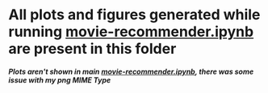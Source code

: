 # All plots and figures generated while running [movie-recommender.ipynb](https://github.com/shoryasethia/AIC-Manager-Recruitment/blob/main/Recommender-Systems/movie-recommender.ipynb) are present in this folder

##### Plots aren't shown in main [movie-recommender.ipynb](https://github.com/shoryasethia/AIC-Manager-Recruitment/blob/main/Recommender-Systems/movie-recommender.ipynb), there was some issue with my png MIME Type
